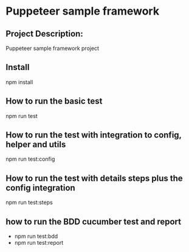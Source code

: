 # Puppeteer sample framework
## Project Description:
Puppeteer sample framework project
## Install
npm install
## How to run the basic test
npm run test
## How to run the test with integration to config, helper and utils
npm run test:config
## How to run the test with details steps plus the config integration
npm run test:steps
## how to run the BDD cucumber test and report
- npm run test:bdd
- npm run test:report


